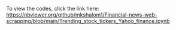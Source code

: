 To view the codes, click the link here: https://nbviewer.org/github/mkshalom1/Financial-news-web-scrapping/blob/main/Trending_stock_tickers_Yahoo_finance.ipynb
